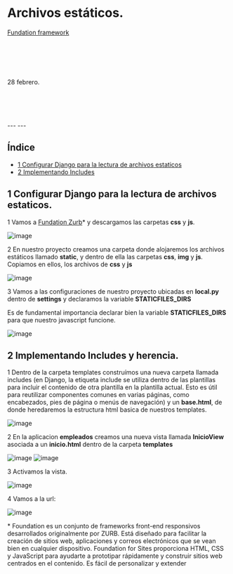 # Archivos estáticos.

[Fundation framework](https://get.foundation/sites/getting-started.html)

<br>
<br>
<br>
<br>

28 febrero.

<br>
<br>
<br>
<br>
---
---

## Índice

* [1 Configurar Django para la lectura de archivos estaticos](#1-Configurar-Django-para-la-lectura-de-archivos-estaticos)
* [2 Implementando Includes](#2-Implementando-Includes)

## 1 Configurar Django para la lectura de archivos estaticos.

1 Vamos a [Fundation Zurb](https://get.foundation/sites/docs/installation.html)* y descargamos las carpetas **css** y **js**.

![image](https://github.com/user-attachments/assets/a352ecb7-1bdf-47f2-8c0a-a02916cca70e)

2 En nuestro proyecto creamos una carpeta donde alojaremos los archivos estáticos llamado **static**, y dentro de ella las carpetas **css**, **img** y **js**. Copiamos en ellos, los archivos de **css** y **js**

![image](https://github.com/user-attachments/assets/d396c2b5-a7a6-40be-af96-d080577c1691)

3 Vamos a las configuraciones de nuestro proyecto ubicadas en **local.py** dentro de **settings** y declaramos la variable **STATICFILES_DIRS**

Es de fundamental importancia declarar bien la variable **STATICFILES_DIRS** para que nuestro javascript funcione.

![image](https://github.com/user-attachments/assets/7afcbc3d-faaf-4912-a282-d32520a4f360)

## 2 Implementando Includes y herencia.

1 Dentro de la carpeta templates construímos una nueva carpeta llamada includes (en Django, la etiqueta include se utiliza dentro de las plantillas para incluir el contenido de otra plantilla en la plantilla actual. Esto es útil para reutilizar componentes comunes en varias páginas, como encabezados, pies de página o menús de navegación) y un **base.html**, de donde heredaremos la estructura html basica de nuestros templates.

![image](https://github.com/user-attachments/assets/13ec9816-672a-4962-98d7-9fde47daccf6)

2 En la aplicacion **empleados** creamos una nueva vista llamada **InicioView** asociada a un **inicio.html** dentro de la carpeta **templates**

![image](https://github.com/user-attachments/assets/ea34863a-d080-4eb9-b506-b8023cfd3737)
![image](https://github.com/user-attachments/assets/ad6e0d57-2c86-4c1e-9141-4f976a30dd61)

3 Activamos la vista.

![image](https://github.com/user-attachments/assets/56505861-09d3-400b-8352-b1f9b4522844)

4 Vamos a la url:

![image](https://github.com/user-attachments/assets/4689f3bf-fff4-4dc9-bbb4-e474bb3504a1)






\* Foundation es un conjunto de frameworks front-end responsivos desarrollados originalmente por ZURB. Está diseñado para facilitar la creación de sitios web, aplicaciones y correos electrónicos que se vean bien en cualquier dispositivo. Foundation for Sites proporciona HTML, CSS y JavaScript para ayudarte a prototipar rápidamente y construir sitios web centrados en el contenido. Es fácil de personalizar y extender
